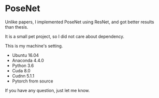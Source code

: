 # PoseNet 

Unlike papers, I implemented PoseNet using ResNet, 
and got better results than thesis.

It is a small pet project, so I did not care about dependency.

This is my machine's setting.

* Ubuntu 16.04
* Anaconda 4.4.0
* Python 3.6
* Cuda 8.0
* Cudnn 5.1.1
* Pytorch from source

If you have any question, just let me know.
